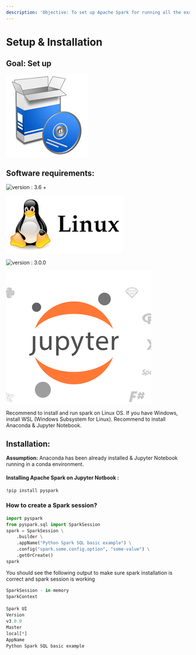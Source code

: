 ```yaml
---
description: 'Objective: To set up Apache Spark for running all the examples'
---
```


# Setup & Installation

## Goal:  Set up

![](.gitbook/assets/image%20%284%29.png)

## Software requirements:

![version : 3.6 + ](https://lh3.googleusercontent.com/9WNKzJjmXVZhkBkj-H8enzJx5w4g2f4Rgax10HaMsrlNXKcZyvBL70QttHB04KEd5dzn0cXUecwhv8d8dmRBd0KPoTVWve1myOZ-TEkIEWH8SHjInyTNV5Z04qn_MC05REAhoXWCjCo)

![Operating System ](.gitbook/assets/image%20%285%29.png)



![version : 3.0.0](https://lh4.googleusercontent.com/ykSJKi4a_FSJ4_HPhXXYnKXpxT0jNN0wfwvSno4T2fdi4JkiNRS7Q4HAFhJofqGsG6c_NRm_m8AsLPmJxT5vHstxNIPWEABA0kpGGzw_9hH0XDmcCRTCa2W2VH7yOd2Wot1XFPOMyG4)

![](.gitbook/assets/jupyter.png)

Recommend to install and run spark on Linux OS. If you have Windows, install WSL \(Windows Subsystem for Linux\). Recommend to install Anaconda & Jupyter Notebook. 

## Installation:

**Assumption:** Anaconda  has been already installed & Jupyter Notebook running in a conda environment. 

#### Installing Apache Spark on Jupyter Notbook :

```text
!pip install pyspark
```

### How to create a Spark session?

```python
import pyspark
from pyspark.sql import SparkSession
spark = SparkSession \
    .builder \
    .appName("Python Spark SQL basic example") \
    .config("spark.some.config.option", "some-value") \
    .getOrCreate()
spark
```

You should see the following output to make sure spark installation is correct and spark session is working

```python
SparkSession - in-memory
SparkContext

Spark UI
Version
v3.0.0
Master
local[*]
AppName
Python Spark SQL basic example
```

 

 

